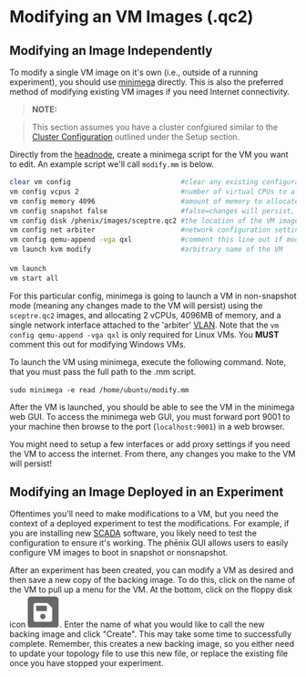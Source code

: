 # Modifying an VM Images (.qc2)

## Modifying an Image Independently

To modify a single VM image on it's own (i.e., outside of a running experiment),
you should use [minimega](glossary.md#terminology) directly. This is also
the preferred method of modifying existing VM images if you need Internet
connectivity.

> __NOTE:__

> This section assumes you have a cluster confgiured similar to the
[Cluster Configuration](quick-start.md) outlined under the Setup section.

Directly from the [headnode](glossary.md#terminology), create a minimega
script for the VM you want to edit. An example script we'll call `modify.mm`
is below.

```bash
clear vm config                           #clear any existing configurations
vm config vcpus 2                         #number of virtual CPUs to allocate
vm config memory 4096                     #amount of memory to allocate
vm config snapshot false                  #false=changes will persist, true=changes will not persist
vm config disk /phenix/images/sceptre.qc2 #the location of the VM image
vm config net arbiter                     #network configuration settings
vm config qemu-append -vga qxl            #comment this line out if modifying Windows VMs
vm launch kvm modify                      #arbitrary name of the VM

vm launch
vm start all
```

For this particular config, minimega is going to launch a VM in non-snapshot
mode (meaning any changes made to the VM will persist) using the `sceptre.qc2`
images, and allocating 2 vCPUs, 4096MB of memory, and a single network
interface attached to the 'arbiter' [VLAN](glossary.md#acronyms). Note that
the `vm config qemu-append -vga qxl` is only required for Linux VMs. You
**MUST** comment this out for modifying Windows VMs.

To launch the VM using minimega, execute the following command. Note, that you
must pass the full path to the .mm script.

`sudo minimega -e read /home/ubuntu/modify.mm`

After the VM is launched, you should be able to see the VM in the minimega web
GUI. To access the minimega web GUI, you must forward port 9001 to your machine
then browse to the port (`localhost:9001`) in a web browser.

You might need to setup a few interfaces or add proxy settings if you need the VM to access the internet. From there, any changes you make to the VM will persist!

## Modifying an Image Deployed in an Experiment

Oftentimes you'll need to make modifications to a VM, but you need the context
of a deployed experiment to test the modifications. For example, if you are
installing new [SCADA](glossary.md#acronyms) software, you likely need to
test the configuration to ensure it's working. The phēnix GUI allows users to
easily configure VM images to boot in snapshot or nonsnapshot.

After an experiment has been created, you can modify a VM as desired and then save a new copy of the backing image. To do this, click on the name of the VM to pull up a menu for the VM. At the bottom, click on the floppy disk icon ![](img/backing_image.png). Enter the name of what you would like to call the new backing image and click "Create". This may take some time to successfully complete. Remember, this creates a new backing image, so you either need to update your topology file to use this new file, or replace the existing file once you have stopped your experiment. 
